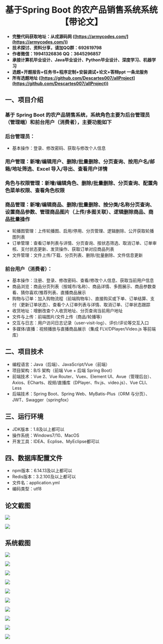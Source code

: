 <h1 align="center">基于Spring Boot 的农产品销售系统系统【带论文】</h1></p>

- <b>完整代码获取地址：从戎源码网 ([https://armycodes.com/](https://armycodes.com/))</b>
- <b>技术探讨、资料分享，请加QQ群：692619798</b>
- <b>作者微信：19941326836  QQ：3645296857</b>
- <b>承接计算机毕业设计、Java毕业设计、Python毕业设计、深度学习、机器学习</b>
- <b>选题+开题报告+任务书+程序定制+安装调试+论文+答辩ppt 一条龙服务</b>
- <b>所有选题地址 ([https://github.com/Descartes007/allProject](https://github.com/Descartes007/allProject)) </b>

## 一、项目介绍

### 基于 Spring Boot 的农产品销售系统，系统角色主要为后台管理员（管理端）和前台用户（消费者），主要功能如下
### 后台管理员：
- 基本操作：登录、修改密码、获取与修改个人信息
### 用户管理：新增/编辑用户、删除/批量删除、分页查询、按用户名/邮箱/地址筛选、Excel 导入/导出、查看用户详情
### 角色与权限管理：新增/编辑角色、删除/批量删除、分页查询、配置角色菜单权限、查看角色权限
### 商品管理：新增/编辑商品、删除/批量删除、按分类/名称分页查询、设置商品参数、管理商品图片（上传/多图关联）、逻辑删除商品、商品批量操作
- 轮播图管理：上传轮播图、启用/停用、分页管理、逻辑删除、公开获取轮播图列表
- 订单管理：查看订单列表与详情、分页查询、按状态筛选、取消订单、订单审核、支付状态更新、发货操作、获取订单对应商品列表
- 文件管理：文件上传/下载、分页列表、删除/批量删除、文件信息更新
### 前台用户（消费者）：
- 基本操作：注册、登录、修改密码、查看/修改个人信息、获取当前用户信息
- 商品浏览：商品分页列表（按城市/名称）、商品详情、多图展示、商品参数查看、猜你喜欢/推荐列表、直播商品展示
- 购物与订单：加入购物流程（前端购物车）、直接购买或下单、订单结算、支付（更新订单状态）、查看个人订单列表与详情、取消订单、订单状态跟踪
- 收货地址：增删改查个人收货地址、分页查询当前用户地址
- 文件与上传：前端图片/文件上传（商品/轮播等）
- 交互与日志：用户访问日志记录（user-visit-log）、评价/评论等交互入口
- 多媒体/直播：视频播放与直播商品展示（集成 FLV/DPlayer/Video.js 等前端库）

## 二、项目技术

- 编程语言：Java（后端）、JavaScript/Vue（前端）
- 项目架构：B/S 架构（前端 Vue + 后端 Spring Boot）
- 前端技术：Vue 2、Vue Router、Vuex、Element UI、Avue（管理后台）、Axios、ECharts、视频/直播库（DPlayer、flv.js、video.js）、Vue CLI、Less
- 后端技术：Spring Boot、Spring Web、MyBatis-Plus（ORM 与分页）、JWT、Swagger（springfox）


## 三、运行环境

- JDK版本：1.8及以上都可以
- 操作系统：Windows7/10、MacOS
- 开发工具：IDEA、Ecplise、MyEclipse都可以

## 四、数据库配置文件

- npm版本：6.14.13及以上都可以
- Redis版本：3.2.100及以上都可以
- 文件名：application.yml
- 编码类型：utf8

## 论文截图

![](screenshot/1.png)

![](screenshot/2.png)

## 系统截图

![](screenshot/3.png)

![](screenshot/4.png)

![](screenshot/5.png)

![](screenshot/6.png)

![](screenshot/7.png)

![](screenshot/8.png)

![](screenshot/9.png)

![](screenshot/10.png)

![](screenshot/11.png)

![](screenshot/12.png)